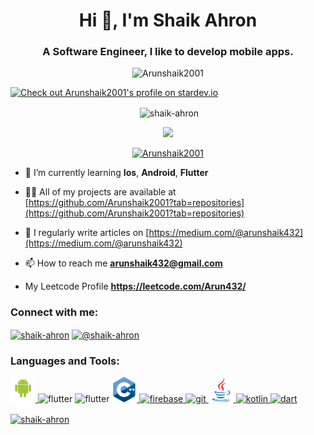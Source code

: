 <h1 align="center">Hi 👋, I'm Shaik Ahron</h1>
<h3 align="center">A Software Engineer, I like to develop mobile apps.</h3>

<p align="center"> <img src="https://komarev.com/ghpvc/?username=Arunshaik2001&label=Views&color=blue&style=plastic" alt="Arunshaik2001" /> </p>

<a href="https://stardev.io/developers/Arunshaik2001"><img alt="Check out Arunshaik2001's profile on stardev.io" src="https://stardev.io/developers/Arunshaik2001/badge/languages/global.svg" /></a>

<p align="center">&nbsp;<img align="center" src="https://stats.justsong.cn/api/leetcode/?username=Arun432&theme=dark" alt="shaik-ahron" /></p>

<p align="center"> <img src="https://github-readme-stats.vercel.app/api?username=Arunshaik2001&theme=tokyonight&show_icons=true&hide_border=true&count_private=true&include_all_commits=true" /> </p>




<p align="center"> <a href="https://github.com/ryo-ma/github-profile-trophy"><img src="https://github-profile-trophy.vercel.app/?username=Arunshaik2001" alt="Arunshaik2001" /></a> </p>


- 🌱 I’m currently learning **Ios**, **Android**, **Flutter**

- 👨‍💻 All of my projects are available at [https://github.com/Arunshaik2001?tab=repositories](https://github.com/Arunshaik2001?tab=repositories)

- 📝 I regularly write articles on [https://medium.com/@arunshaik432](https://medium.com/@arunshaik432)

- 📫 How to reach me **arunshaik432@gmail.com**

- My Leetcode Profile **https://leetcode.com/Arun432/**

<h3 align="left">Connect with me:</h3>
<p align="left">
<a href="https://www.linkedin.com/in/shaik-ahron-79a71018a/" target="blank"><img align="center" src="https://raw.githubusercontent.com/rahuldkjain/github-profile-readme-generator/master/src/images/icons/Social/linked-in-alt.svg" alt="shaik-ahron" height="30" width="40" /></a>
<a href="https://medium.com/@arunshaik432" target="blank"><img align="center" src="https://raw.githubusercontent.com/rahuldkjain/github-profile-readme-generator/master/src/images/icons/Social/medium.svg" alt="@shaik-ahron" height="30" width="40" /></a>
</p>

<h3 align="left">Languages and Tools:</h3>
<p align="left"> <a href="https://developer.android.com" target="_blank"> <img src="https://raw.githubusercontent.com/devicons/devicon/master/icons/android/android-original-wordmark.svg" alt="android" width="40" height="40"/> </a> <img src="https://user-images.githubusercontent.com/50947867/196045064-489c0672-ab63-4aae-b556-b4b22f4314f5.png" alt="flutter" width="40" height="40"/> <img src="https://user-images.githubusercontent.com/50947867/196045159-1b8be75d-822c-4068-8351-0b509f95ee5f.jpg" alt="flutter" width="40" height="40"/> <a href="https://www.w3schools.com/cpp/" target="_blank"> <img src="https://raw.githubusercontent.com/devicons/devicon/master/icons/cplusplus/cplusplus-original.svg" alt="cplusplus" width="40" height="40"/> </a> <a href="https://firebase.google.com/" target="_blank"> <img src="https://www.vectorlogo.zone/logos/firebase/firebase-icon.svg" alt="firebase" width="40" height="40"/> </a> <a href="https://git-scm.com/" target="_blank"> <img src="https://www.vectorlogo.zone/logos/git-scm/git-scm-icon.svg" alt="git" width="40" height="40"/> </a> <a href="https://www.java.com" target="_blank"> <img src="https://raw.githubusercontent.com/devicons/devicon/master/icons/java/java-original.svg" alt="java" width="40" height="40"/> </a> <a href="https://kotlinlang.org" target="_blank"> <img src="https://www.vectorlogo.zone/logos/kotlinlang/kotlinlang-icon.svg" alt="kotlin" width="40" height="40"/> </a> <a href="https://postman.com" target="_blank"> <img src="https://user-images.githubusercontent.com/50947867/196044765-6a64816b-1f0e-4442-b549-13649f0c22e0.svg" alt="dart" width="40" height="40"/> 

</p>

<p><img align="center" src="https://github-readme-streak-stats.herokuapp.com/?user=Arunshaik2001&" alt="shaik-ahron" /></p>
